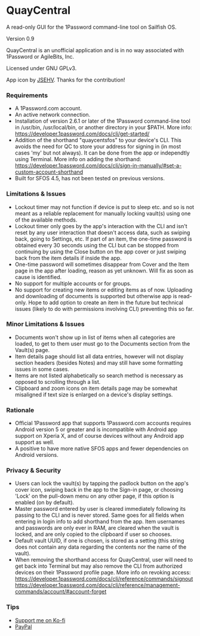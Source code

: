 # QuayCentral
A read-only GUI for the 1Password command-line tool on Sailfish OS.

Version 0.9

QuayCentral is an unofficial application and is in no way associated with 1Password or AgileBits, Inc.

Licensed under GNU GPLv3.

App icon by <a href="https://github.com/JSEHV">JSEHV</a>. Thanks for the contribution!

<h3>Requirements</h3>

- A 1Password.com account.
- An active network connection.
- Installation of version 2.6.1 or later of the 1Password command-line tool in /usr/bin, /usr/local/bin, or another directory in your $PATH. More info:<br>
    https://developer.1password.com/docs/cli/get-started/
- Addition of the shorthand "quaycentsfos" to your device's CLI. This avoids the need for QC to store your address for signing in (in most cases 'my' but not always). It can be done from the app or independtly using Terminal. More info on adding the shorthand:<br>
    https://developer.1password.com/docs/cli/sign-in-manually/#set-a-custom-account-shorthand
- Built for SFOS 4.5, has not been tested on previous versions.

<h3>Limitations & Issues</h3>

- Lockout timer may not function if device is put to sleep etc. and so is not meant as a reliable replacement for manually locking vault(s) using one of the available methods.
- Lockout timer only goes by the app's interaction with the CLI and isn't reset by any user interaction that doesn't access data, such as swiping back, going to Settings, etc. If part of an item, the one-time password is obtained every 30 seconds using the CLI but can be stopped from continuing by using the Close button on the app cover or just swiping back from the item details if inside the app.
- One-time password will sometimes disappear from Cover and the Item page in the app after loading, reason as yet unknown. Will fix as soon as cause is identified.
- No support for multiple accounts or for groups.
- No support for creating new items or editing items as of now. Uploading and downloading of documents is supported but otherwise app is read-only. Hope to add option to create an item in the future but technical issues (likely to do with permissions involving CLI) preventing this so far.

<h3>Minor Limitations & Issues</h3>

- Documents won't show up in list of items when all categories are loaded, to get to them user must go to the Documents section from the Vault(s) page.
- Item details page should list all data entries, however will not display section headers (besides Notes) and may still have some formatting issues in some cases.
- Items are not listed alphabetically so search method is necessary as opposed to scrolling through a list.
- Clipboard and zoom icons on item details page may be somewhat misaligned if text size is enlarged on a device's display settings.

<h3>Rationale</h3>

- Official 1Password app that supports 1Password.com accounts requires Android version 5 or greater and is incompatible with Android app support on Xperia X, and of course devices without any Android app support as well.
- A positive to have more native SFOS apps and fewer dependencies on Android versions.

<h3>Privacy & Security</h3>

- Users can lock the vault(s) by tapping the padlock button on the app's cover icon, swiping back in the app to the Sign-in page, or choosing 'Lock' on the pull-down menu on any other page, if this option is enabled (on by default).
- Master password entered by user is cleared immediately following its passing to the CLI and is never stored. Same goes for all fields when entering in login info to add shorthand from the app. Item usernames and passwords are only ever in RAM, are cleared when the vault is locked, and are only copied to the clipboard if user so chooses.
- Default vault UUID, if one is chosen, is stored as a setting (this string does not contain any data regarding the contents nor the name of the vault).
- When removing the shorthand access for QuayCentral, user will need to get back into Terminal but may also remove the CLI from authorized devices on their 1Password profile page. More info on revoking access:<br>
    https://developer.1password.com/docs/cli/reference/commands/signout<br>
    https://developer.1password.com/docs/cli/reference/management-commands/account/#account-forget

<h3>Tips</h3>

- <a href="https://ko-fi.com/michaeljb">Support me on Ko-fi</a>
- <a href="https://paypal.me/michaeljohnbarrett">PayPal</a>
